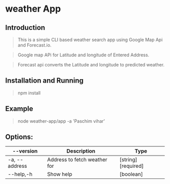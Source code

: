 # weather App

## Introduction

>This is a simple CLI  based weather search app using Google Map Api and Forecast.io.

>Google map APi for Latitude and longitude of Entered Address.

>Forecast api converts the Latitude and longitude to predicted weather.

## Installation and Running

> npm install

## Example

>node weather-app/app -a 'Paschim vihar'

## Options:

--version | Description |Type
--- | --- | ---         
-a, --address | Address to fetch weather for | [string] [required]
--help,-h | Show help | [boolean]
